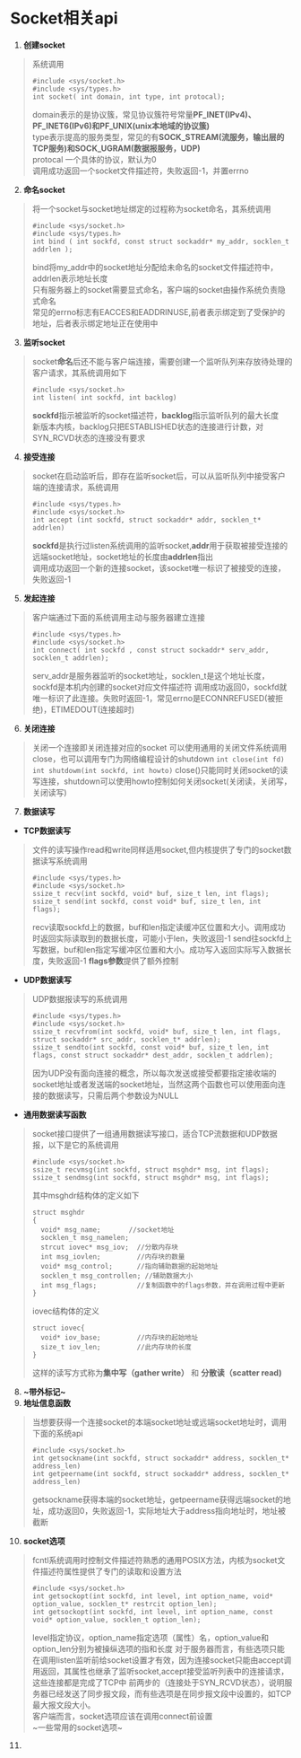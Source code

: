 # **Socket相关api**

1. **创建socket**
> 系统调用
> ```
> #include <sys/socket.h>
> #include <sys/types.h>
> int socket( int domain, int type, int protocal);
> ```
> domain表示的是协议簇，常见协议簇符号常量**PF_INET(IPv4)、PF_INET6(IPv6)和PF_UNIX(unix本地域的协议簇)**<br>
> type表示提高的服务类型，常见的有**SOCK_STREAM(流服务，输出层的TCP服务)和SOCK_UGRAM(数据报服务，UDP)**<br>
> protocal 一个具体的协议，默认为0<br>
> 调用成功返回一个socket文件描述符，失败返回-1，并置errno

2. **命名socket**
>将一个socket与socket地址绑定的过程称为socket命名，其系统调用
>```
>#include <sys/socket.h>
>#include <sys/types.h>
>int bind ( int sockfd, const struct sockaddr* my_addr, socklen_t addrlen );
>```
>bind将my_addr中的socket地址分配给未命名的socket文件描述符中，addrlen表示地址长度<br>
>只有服务器上的socket需要显式命名，客户端的socket由操作系统负责隐式命名<br>
>常见的errno标志有EACCES和EADDRINUSE,前者表示绑定到了受保护的地址，后者表示绑定地址正在使用中

3. **监听socket**
> socket**命名**后还不能与客户端连接，需要创建一个监听队列来存放待处理的客户请求，其系统调用如下
> ```
> #include <sys/socket.h>
> int listen( int sockfd, int backlog)
> ```
> **sockfd**指示被监听的socket描述符，**backlog**指示监听队列的最大长度<br>
> 新版本内核，backlog只把ESTABLISHED状态的连接进行计数，对SYN_RCVD状态的连接没有要求

4. **接受连接**
> socket在启动监听后，即存在监听socket后，可以从监听队列中接受客户端的连接请求，系统调用
> ```
> #include <sys/types.h>
> #include <sys/socket.h>
> int accept (int sockfd, struct sockaddr* addr, socklen_t* addrlen)
> ```
> **sockfd**是执行过listen系统调用的监听socket,**addr**用于获取被接受连接的远端socket地址，socket地址的长度由**addrlen**指出<br>
> 调用成功返回一个新的连接socket，该socket唯一标识了被接受的连接，失败返回-1

5. **发起连接**
> 客户端通过下面的系统调用主动与服务器建立连接
> ```
> #include <sys/types.h>
> #include <sys/socket.h>
> int connect( int sockfd , const struct sockaddr* serv_addr, socklen_t addrlen);
> ```
> serv_addr是服务器监听的socket地址，socklen_t是这个地址长度，sockfd是本机内创建的socket对应文件描述符
> 调用成功返回0，sockfd就唯一标识了此连接。失败时返回-1，常见errno是ECONNREFUSED(被拒绝)，ETIMEDOUT(连接超时)

6. **关闭连接**
> 关闭一个连接即关闭连接对应的socket
> 可以使用通用的关闭文件系统调用close，也可以调用专门为网络编程设计的shutdown
> `int close(int fd)`<br>
> `int shutdowm(int sockfd, int howto)`
> close()只能同时关闭socket的读写连接，shutdown可以使用howto控制如何关闭socket(关闭读，关闭写，关闭读写)

7. **数据读写**
  * **TCP数据读写**
  > 文件的读写操作read和write同样适用socket,但内核提供了专门的socket数据读写系统调用
  > ```
  > #include <sys/types.h>
  > #include <sys/socket.h>
  > ssize_t recv(int sockfd, void* buf, size_t len, int flags);
  > ssize_t send(int sockfd, const void* buf, size_t len, int flags);
  > ```
  > recv读取sockfd上的数据，buf和len指定读缓冲区位置和大小。调用成功时返回实际读取到的数据长度，可能小于len，失败返回-1
  > send往sockfd上写数据，buf和len指定写缓冲区位置和大小。成功写入返回实际写入数据长度，失败返回-1
  > **flags参数**提供了额外控制

  * **UDP数据读写**
  > UDP数据报读写的系统调用
  > ```
  > #include <sys/types.h>
  > #include <sys/socket.h>
  > ssize_t recvfrom(int sockfd, void* buf, size_t len, int flags, struct sockaddr* src_addr, socklen_t* addrlen);
  > ssize_t sendto(int sockfd, const void* buf, size_t len, int flags, const struct sockaddr* dest_addr, socklen_t addrlen);
  > ```
  > 因为UDP没有面向连接的概念，所以每次发送或接受都要指定接收端的socket地址或者发送端的socket地址，当然这两个函数也可以使用面向连接的数据读写，只需后两个参数设为NULL
  
  * **通用数据读写函数**
  > socket接口提供了一组通用数据读写接口，适合TCP流数据和UDP数据报，以下是它的系统调用
  > ```
  > #include <sys/socket.h>
  > ssize_t recvmsg(int sockfd, struct msghdr* msg, int flags);
  > ssize_t sendmsg(int sockfd, struct msghdr* msg, int flags);
  > ```
  > 其中msghdr结构体的定义如下
  > ```
  > struct msghdr
  > {
  >   void* msg_name;       //socket地址
  >   socklen_t msg_namelen;
  >   strcut iovec* msg_iov;  //分散内存块
  >   int msg_iovlen;         //内存块的数量
  >   void* msg_control;      //指向辅助数据的起始地址
  >   socklen_t msg_controllen; //辅助数据大小
  >   int msg_flags;          //复制函数中的flags参数，并在调用过程中更新
  > }
  > ```
  > iovec结构体的定义
  > ```
  > struct iovec{
  >   void* iov_base;         //内存块的起始地址
  >   size_t iov_len;         //此内存块的长度
  > }
  > ```
  > 这样的读写方式称为**集中写（gather write）** 和 **分散读（scatter read)**

8. **~带外标记~**
9. **地址信息函数**
> 当想要获得一个连接socket的本端socket地址或远端socket地址时，调用下面的系统api
> ```
> #include <sys/socket.h>
> int getsockname(int sockfd, struct sockaddr* address, socklen_t* address_len)
> int getpeername(int sockfd, struct sockaddr* address, socklen_t* address_len)
> ```
> getsockname获得本端的socket地址，getpeername获得远端socket的地址，成功返回0，失败返回-1，实际地址大于address指向地址时，地址被截断

10. **socket选项**
> fcntl系统调用时控制文件描述符熟悉的通用POSIX方法，内核为socket文件描述符属性提供了专门的读取和设置方法
> ```
> #include <sys/socket.h>
> int getsockopt(int sockfd, int level, int option_name, void* option_value, socklen_t* restrcit option_len);
> int getsockopt(int sockfd, int level, int option_name, const void* option_value, socklen_t option_len);
> ```
> level指定协议，option_name指定选项（属性）名，option_value和option_len分别为被操纵选项的指和长度
> 对于服务器而言，有些选项只能在调用listen监听前给socket设置才有效，因为连接socket只能由accept调用返回，其属性也继承了监听socket,accept接受监听列表中的连接请求，这些连接都是完成了TCP中
> 前两步的（连接处于SYN_RCVD状态），说明服务器已经发送了同步报文段，而有些选项是在同步报文段中设置的，如TCP最大报文段大小。<br>
> 客户端而言，socket选项应该在调用connect前设置<br>
> ~一些常用的socket选项~

11. 


















